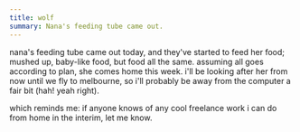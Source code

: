 ```yaml
---
title: wolf
summary: Nana's feeding tube came out.
---
```


nana's feeding tube came out today, and they've started to feed her food; mushed up, baby-like food, but food all the same. assuming all goes according to plan, she comes home this week. i'll be looking after her from now until we fly to melbourne, so i'll probably be away from the computer a fair bit (hah! yeah right).

which reminds me: if anyone knows of any cool freelance work i can do from home in the interim, let me know.